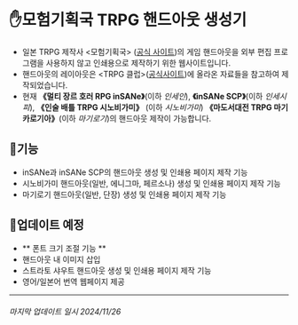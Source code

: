 # ✋모험기획국 TRPG 핸드아웃 생성기

- 일본 TRPG 제작사 <모험기획국> ([공식 사이트](https://bouken.jp/))의 게임 핸드아웃을 외부 편집 프로그램을 사용하지 않고 인쇄용으로 제작하기 위한 웹사이트입니다.
- 핸드아웃의 레이아웃은 <TRPG 클럽>([공식사이트](https://www.trpgclub.com/))에 올라온 자료들을 참고하여 제작되었습니다.
- 현재 **《멀티 장르 호러 RPG inSANe》**(이하 _인세인_), **《inSANe SCP》**(이하 _인세시피_), **《인술 배틀 TRPG 시노비가미》** (이하 _시노비가미_) **《마도서대전 TRPG 마기카로기아》**(이하 _마기로기_)의 핸드아웃 제작이 가능합니다.

## 🎲기능

- inSANe과 inSANe SCP의 핸드아웃 생성 및 인쇄용 페이지 제작 기능
- 시노비가미 핸드아웃(일반, 에니그마, 페르소나) 생성 및 인쇄용 페이지 제작 기능
- 마기로기 핸드아웃(일반, 단장) 생성 및 인쇄용 페이지 제작 기능

## 🎲업데이트 예정

- ** 폰트 크기 조절 기능 **
- 핸드아웃 내 이미지 삽입
- 스트라토 샤우트 핸드아웃 생성 및 인쇄용 페이지 제작 기능
- 영어/일본어 번역 웹페이지 제공

---

###### 마지막 업데이트 일시 2024/11/26
